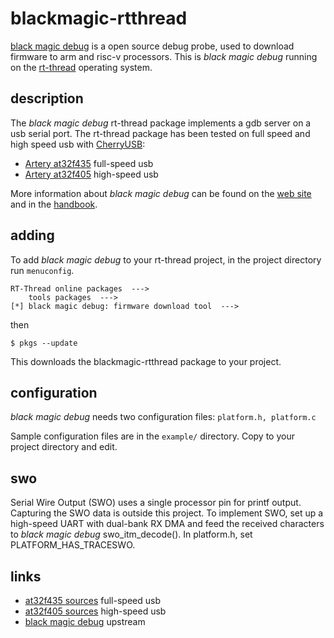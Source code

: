 # blackmagic-rtthread

[black magic debug](https://black-magic.org/) is a open source debug probe, used to download firmware to arm and risc-v processors. This is *black magic debug* running on the [rt-thread](https://www.rt-thread.io/) operating system.

## description

The _black magic debug_ rt-thread package implements a gdb server on a usb serial port. The rt-thread package has been tested on full speed and high speed usb with [CherryUSB](https://github.com/cherry-embedded/CherryUSB):

- [Artery at32f435](https://github.com/koendv/at32f435-start) full-speed usb
- [Artery at32f405](https://github.com/koendv/at32f405-app) high-speed usb

More information about _black magic debug_ can be found on the [web site](https://black-magic.org/) and in the [handbook](https://github.com/compuphase/Black-Magic-Probe-Book/releases/latest/download/BlackMagicProbe.pdf).

## adding

To add _black magic debug_ to your rt-thread project, in the project directory run `menuconfig`.

```
RT-Thread online packages  --->
    tools packages  --->
[*] black magic debug: firmware download tool  --->
```

then

```
$ pkgs --update
```

This downloads the blackmagic-rtthread package to your project.

## configuration

*black magic debug* needs two configuration files: `platform.h, platform.c`

Sample configuration files are in the `example/` directory. Copy to your project directory and edit.

## swo

Serial Wire Output (SWO) uses a single processor pin for printf output. Capturing the SWO data is outside this project. To implement SWO, set up a high-speed UART with dual-bank RX DMA and feed the received characters to *black magic debug* swo_itm_decode(). In platform.h, set PLATFORM_HAS_TRACESWO. 

## links

- [at32f435 sources](https://github.com/koendv/at32f435-start) full-speed usb
- [at32f405 sources](https://github.com/koendv/at32f405-app) high-speed usb
- [black magic debug](https://github.com/blackmagic-debug/blackmagic) upstream


